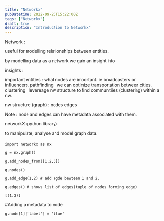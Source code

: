 ```yaml
---
title: "Networkx"
pubDatetime: 2022-09-23T15:22:00Z
tags: ["Networkx"]
draft: true
description: "Introduction to Networkx"
---
```


Network :

useful for modelling relationships between entities.

by modelling data as a network we gain an insight into

insights :

important entities : what nodes are important. ie broadcasters or influencers.
pathfinding : we can optimize transportation between cities.
clustering : levereage nw structure to find communitiies (clustering) within a nw.

nw structure (graph) :
nodes
edges

Note : node and edges can have metadata associated with them.

networkX (python library)

to manipulate, analyse and model graph data.

####

```
import networkx as nx

g = nx.graph()

g.add_nodes_from([1,2,3])

g.nodes()

g.add_edge(1,2) # add egde bewteen 1 and 2.

g.edges() # shows list of edges(tuple of nodes forming edge)

[(1,2)]
```

#Adding a metadata to node

`g.node[1]['label'] = 'blue'`
